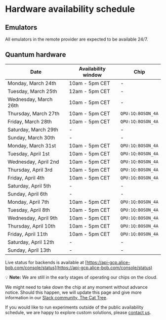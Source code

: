 # Hardware availability schedule

## Emulators

All emulators in the remote provider are expected to be available 24/7.

## Quantum hardware

| Date | Availability window | Chip |
| --- | --- | --- |
| Monday, March 24th | 10am - 5pm CET | - |
| Tuesday, March 25th | 12am - 5pm CET | - |
| Wednesday, March 26th | 10am - 5pm CET | - |
| Thursday, March 27th | 10am - 5pm CET | `QPU:1Q:BOSON_4A` |
| Friday, March 28th | 10am - 5pm CET | `QPU:1Q:BOSON_4A` |
| Saturday, March 29th | - | - |
| Sunday, March 30th | - | - |
| Monday, March 31st | 10am - 5pm CET | `QPU:1Q:BOSON_4A` |
| Tuesday, April 1st | 10am - 5pm CET | `QPU:1Q:BOSON_4A` |
| Wednesday, April 2nd | 10am - 5pm CET | `QPU:1Q:BOSON_4A` |
| Thursday, April 3rd | 10am - 5pm CET | `QPU:1Q:BOSON_4A` |
| Friday, April 4th | 10am - 5pm CET | `QPU:1Q:BOSON_4A` |
| Saturday, April 5th | - | - |
| Sunday, April 6th | - | - |
| Monday, April 7th | 10am - 5pm CET | `QPU:1Q:BOSON_4A` |
| Tuesday, April 8th | 10am - 5pm CET | `QPU:1Q:BOSON_4A` |
| Wednesday, April 9th | 10am - 5pm CET | `QPU:1Q:BOSON_4A` |
| Thursday, April 10th | 10am - 5pm CET | `QPU:1Q:BOSON_4A` |
| Friday, April 11th | 10am - 5pm CET | `QPU:1Q:BOSON_4A` |
| Saturday, April 12th | - | - |
| Sunday, April 13th | - | - |

Live status for backends is available at [https://api-gcp.alice-bob.com/console/status](https://api-gcp.alice-bob.com/console/status)

💡 **Note:** We are still in the early stages of operating our chips on the cloud.

We might need to take down the chip at any moment without advance notice. Should this happen, we will update this page and give more information in our [Slack community, The Cat Tree](https://join.slack.com/t/the-cat-tree/shared_invite/zt-2cg0a3rno-PP~AaUztS3dtiRyzsawlnQ).

If you would like to run experiments outside of the public availability schedule, we are happy to explore custom solutions, please [contact us](../contact_us.md).
